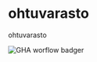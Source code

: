 # ohtuvarasto
ohtuvarasto

![GHA worflow badger](https://github.com/HeljaeRaeisaenen/ohtuvarasto/workflows/CI/badge.svg)
